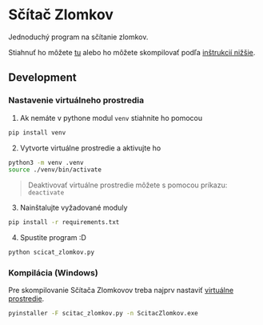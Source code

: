 # Sčítač Zlomkov

Jednoduchý program na sčítanie zlomkov.

Stiahnuť ho môžete [tu](https://github.com/TekMike365/ScitacZlomkov/releases) alebo
ho môžete skompilovať podľa [inštrukcií nižšie](#kompilácia-windows).

## Development

### Nastavenie virtuálneho prostredia

1. Ak nemáte v pythone modul `venv` stiahnite ho pomocou

```sh
pip install venv
```

2. Vytvorte virtuálne prostredie a aktivujte ho

```sh
python3 -m venv .venv
source ./venv/bin/activate
```

> Deaktivovať virtuálne prostredie môžete s pomocou príkazu: `deactivate`

3. Nainštalujte vyžadované moduly

```sh
pip install -r requirements.txt
```

4. Spustite program :D

```sh
python scicat_zlomkov.py
```

### Kompilácia (Windows)

Pre skompilovanie Sčítača Zlomkovov treba najprv nastaviť [virtuálne prostredie](#nastavenie-virtuálneho-prostredia).

```sh
pyinstaller -F scitac_zlomkov.py -n ScitacZlomkov.exe 
```
